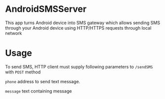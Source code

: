 # AndroidSMSServer
This app turns Android device into SMS gateway which allows sending SMS through your Android device using HTTP/HTTPS requests through local network


# Usage
To send SMS, HTTP client must supply following parameters to `/sendSMS` with `POST` method

`phone` address to send text message.

`message` text containing message
